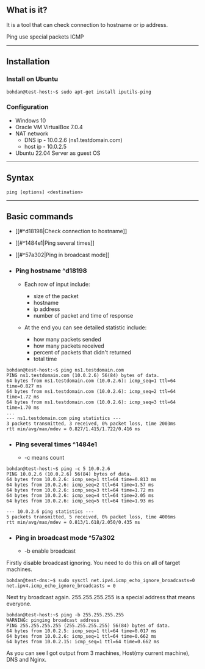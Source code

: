 ## What is it?

It is a tool that can check connection to hostname or ip address.

Ping use special packets ICMP

***
## Installation

### Install on Ubuntu 
```
bohdan@test-host:~$ sudo apt-get install iputils-ping
```

### Configuration
- Windows 10
- Oracle VM VirtualBox 7.0.4
- NAT network
	- DNS ip    - 10.0.2.6 (ns1.testdomain.com)
	- host ip   - 10.0.2.5
- Ubuntu 22.04 Server as guest OS

***
## Syntax

```
ping [options] <destination>
```

***
## Basic commands

- [[#^d18198|Check connection to hostname]]
- [[#^1484e1|Ping several times]]
- [[#^57a302|Ping in broadcast mode]]

- ###  Ping hostname ^d18198
	- Each row of input include: 
		- size of the packet
		- hostname 
		- ip address 
		- number of packet and time of response

	 - At the end you can see detailed statistic include: 
		- how many packets sended 
		- how many packets received
		- percent of packets that didn't returned
		- total time
```
bohdan@test-host:~$ ping ns1.testdomain.com
PING ns1.testdomain.com (10.0.2.6) 56(84) bytes of data.
64 bytes from ns1.testdomain.com (10.0.2.6): icmp_seq=1 ttl=64 time=0.827 ms
64 bytes from ns1.testdomain.com (10.0.2.6): icmp_seq=2 ttl=64 time=1.72 ms
64 bytes from ns1.testdomain.com (10.0.2.6): icmp_seq=3 ttl=64 time=1.70 ms
...
--- ns1.testdomain.com ping statistics ---
3 packets transmitted, 3 received, 0% packet loss, time 2003ms
rtt min/avg/max/mdev = 0.827/1.415/1.722/0.416 ms
```

- ### Ping several times ^1484e1
	- -c means count
```
bohdan@test-host:~$ ping -c 5 10.0.2.6
PING 10.0.2.6 (10.0.2.6) 56(84) bytes of data.
64 bytes from 10.0.2.6: icmp_seq=1 ttl=64 time=0.813 ms
64 bytes from 10.0.2.6: icmp_seq=2 ttl=64 time=1.57 ms
64 bytes from 10.0.2.6: icmp_seq=3 ttl=64 time=1.72 ms
64 bytes from 10.0.2.6: icmp_seq=4 ttl=64 time=2.05 ms
64 bytes from 10.0.2.6: icmp_seq=5 ttl=64 time=1.93 ms

--- 10.0.2.6 ping statistics ---
5 packets transmitted, 5 received, 0% packet loss, time 4006ms
rtt min/avg/max/mdev = 0.813/1.618/2.050/0.435 ms
```

- ### Ping in broadcast mode ^57a302
	- -b enable broadcast

Firstly disable broadcast ignoring. You need to do this on all of target machines.
```
bohdan@test-dns:~$ sudo sysctl net.ipv4.icmp_echo_ignore_broadcasts=0
net.ipv4.icmp_echo_ignore_broadcasts = 0
```

Next try broadcast again.  255.255.255.255 is a special address that means everyone.
```
bohdan@test-host:~$ ping -b 255.255.255.255
WARNING: pinging broadcast address
PING 255.255.255.255 (255.255.255.255) 56(84) bytes of data.
64 bytes from 10.0.2.5: icmp_seq=1 ttl=64 time=0.017 ms
64 bytes from 10.0.2.6: icmp_seq=1 ttl=64 time=0.662 ms
64 bytes from 10.0.2.15: icmp_seq=1 ttl=64 time=0.662 ms
```
As you can see I got output from 3 machines, Host(my current machine), DNS and Nginx.
